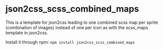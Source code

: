 json2css_scss_combined_maps
===========================

This is a template for json2css leading to one combined scss map per sprite (combination of images) instead of one per icon as with the scss_maps template in json2css.

Install it through npm: `npm install json2css_scss_combined_maps`
